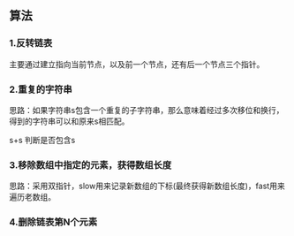 ## 算法

### 1.反转链表

主要通过建立指向当前节点，以及前一个节点，还有后一个节点三个指针。



### 2.重复的字符串
思路：如果字符串s包含一个重复的子字符串，那么意味着经过多次移位和换行，
得到的字符串可以和原来s相匹配。

s+s 判断是否包含s


### 3.移除数组中指定的元素，获得数组长度
思路：采用双指针，slow用来记录新数组的下标(最终获得新数组长度)，fast用来遍历老数组。


### 4.删除链表第N个元素






